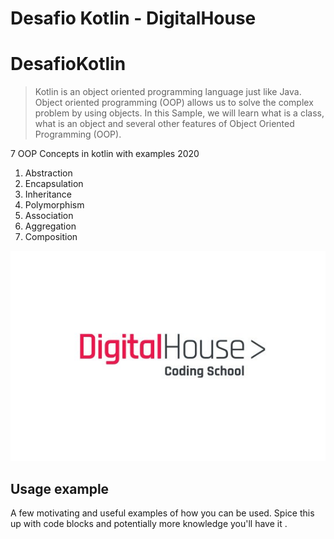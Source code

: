 # Desafio Kotlin - DigitalHouse



# DesafioKotlin
> Kotlin is an object oriented programming language just like Java. Object oriented programming (OOP) allows us to solve the complex problem by using objects. In this Sample, we will learn what is a class, what is an object and several other features of Object Oriented Programming (OOP).


7 OOP Concepts in kotlin with examples 2020

1. Abstraction
2. Encapsulation
3. Inheritance
4. Polymorphism
5. Association
6. Aggregation
7. Composition


![](curso2.jpg)

## Usage example

A few motivating and useful examples of how you can be used. Spice this up with code blocks and potentially more knowledge you'll have it .
